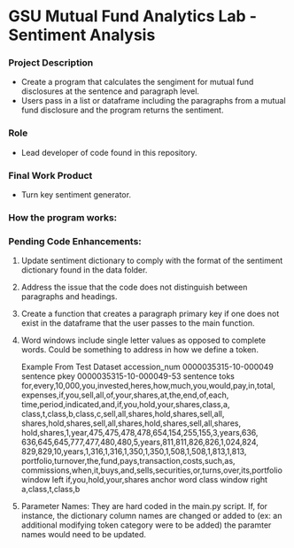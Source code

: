 # GSU Mutual Fund Analytics Lab - Sentiment Analysis

### Project Description
- Create a program that calculates the sengiment for mutual fund disclosures at the sentence and paragraph level.
- Users pass in a list or dataframe including the paragraphs from a mutual fund disclosure and the program returns the sentiment. 

### Role
- Lead developer of code found in this repository.

### Final Work Product
- Turn key sentiment generator. 

### How the program works:



### Pending Code Enhancements:
1. Update sentiment dictionary to comply with the format of the sentiment dictionary found in the data folder.
2. Address the issue that the code does not distinguish between paragraphs and headings.
3. Create a function that creates a paragraph primary key if one does not exist in the dataframe that the user passes to the main function.
4. Word windows include single letter values as opposed to complete words.  Could be something
   to address in how we define a token.

	Example From Test Dataset
	accession_num	0000035315-10-000049
	sentence pkey	0000035315-10-000049-53
	sentence toks	for,every,10,000,you,invested,heres,how,much,you,would,pay,in,total,
			expenses,if,you,sell,all,of,your,shares,at,the,end,of,each,
			time,period,indicated,and,if,you,hold,your,shares,class,a,
			class,t,class,b,class,c,sell,all,shares,hold,shares,sell,all,
			shares,hold,shares,sell,all,shares,hold,shares,sell,all,shares,
			hold,shares,1,year,475,475,478,478,654,154,255,155,3,years,636,
			636,645,645,777,477,480,480,5,years,811,811,826,826,1,024,824,
			829,829,10,years,1,316,1,316,1,350,1,350,1,508,1,508,1,813,1,813,
			portfolio,turnover,the,fund,pays,transaction,costs,such,as,
			commissions,when,it,buys,and,sells,securities,or,turns,over,its,portfolio
	window left	if,you,hold,your,shares
	anchor word	class
	window right	a,class,t,class,b
5. Parameter Names: They are hard coded in the main.py script.  If, for instance, the dictionary column names are changed or added to
   (ex: an additional modifying token category were to be added) the paramter names would need to be updated.
   
  
